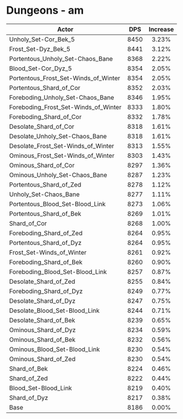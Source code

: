 # Dungeons - am
| Actor | DPS | Increase |
|---|:---:|:---:|
|Unholy_Set-Cor_Bek_5|8450|3.23%|
|Frost_Set-Dyz_Bek_5|8441|3.12%|
|Portentous_Unholy_Set-Chaos_Bane|8368|2.22%|
|Blood_Set-Cor_Dyz_5|8354|2.05%|
|Portentous_Frost_Set-Winds_of_Winter|8354|2.05%|
|Portentous_Shard_of_Cor|8352|2.03%|
|Foreboding_Unholy_Set-Chaos_Bane|8346|1.95%|
|Foreboding_Frost_Set-Winds_of_Winter|8333|1.80%|
|Foreboding_Shard_of_Cor|8332|1.78%|
|Desolate_Shard_of_Cor|8318|1.61%|
|Desolate_Unholy_Set-Chaos_Bane|8318|1.61%|
|Desolate_Frost_Set-Winds_of_Winter|8313|1.55%|
|Ominous_Frost_Set-Winds_of_Winter|8303|1.43%|
|Ominous_Shard_of_Cor|8297|1.36%|
|Ominous_Unholy_Set-Chaos_Bane|8287|1.23%|
|Portentous_Shard_of_Zed|8278|1.12%|
|Unholy_Set-Chaos_Bane|8277|1.11%|
|Portentous_Blood_Set-Blood_Link|8273|1.06%|
|Portentous_Shard_of_Bek|8269|1.01%|
|Shard_of_Cor|8268|1.00%|
|Foreboding_Shard_of_Zed|8264|0.95%|
|Portentous_Shard_of_Dyz|8264|0.95%|
|Frost_Set-Winds_of_Winter|8261|0.92%|
|Foreboding_Shard_of_Bek|8260|0.90%|
|Foreboding_Blood_Set-Blood_Link|8257|0.87%|
|Desolate_Shard_of_Zed|8255|0.84%|
|Foreboding_Shard_of_Dyz|8249|0.77%|
|Desolate_Shard_of_Dyz|8247|0.75%|
|Desolate_Blood_Set-Blood_Link|8244|0.71%|
|Desolate_Shard_of_Bek|8239|0.65%|
|Ominous_Shard_of_Dyz|8234|0.59%|
|Ominous_Shard_of_Bek|8232|0.56%|
|Ominous_Blood_Set-Blood_Link|8230|0.54%|
|Ominous_Shard_of_Zed|8230|0.54%|
|Shard_of_Bek|8224|0.46%|
|Shard_of_Zed|8222|0.44%|
|Blood_Set-Blood_Link|8219|0.40%|
|Shard_of_Dyz|8217|0.38%|
|Base|8186|0.00%|
